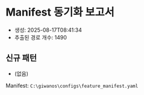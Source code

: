 # Manifest 동기화 보고서
- 생성: 2025-08-17T08:41:34
- 추출된 경로 개수: 1490
## 신규 패턴
- (없음)

Manifest: `C:\giwanos\configs\feature_manifest.yaml`
